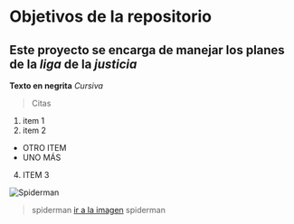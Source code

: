 # Objetivos de la repositorio

## Este proyecto se encarga de manejar los planes de la _liga_ de la *justicia*


**Texto en negrita**
*Cursiva*

> Citas

1. item 1
2. item 2
* OTRO ITEM
* UNO MÁS
4.  ITEM 3


![Spiderman](https://poptv.orange.es/wp-content/uploads/sites/3/2020/08/spider-man-portada-1100x622.jpg)
>spiderman
[ir a la imagen](https://poptv.orange.es/wp-content/uploads/sites/3/2020/08/spider-man-portada-1100x622.jpg)
>spiderman
